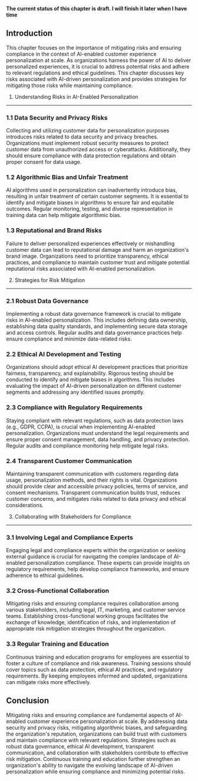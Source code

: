 **The current status of this chapter is draft. I will finish it later when I have time**

Introduction
------------

This chapter focuses on the importance of mitigating risks and ensuring compliance in the context of AI-enabled customer experience personalization at scale. As organizations harness the power of AI to deliver personalized experiences, it is crucial to address potential risks and adhere to relevant regulations and ethical guidelines. This chapter discusses key risks associated with AI-driven personalization and provides strategies for mitigating those risks while maintaining compliance.

1. Understanding Risks in AI-Enabled Personalization
----------------------------------------------------

### 1.1 Data Security and Privacy Risks

Collecting and utilizing customer data for personalization purposes introduces risks related to data security and privacy breaches. Organizations must implement robust security measures to protect customer data from unauthorized access or cyberattacks. Additionally, they should ensure compliance with data protection regulations and obtain proper consent for data usage.

### 1.2 Algorithmic Bias and Unfair Treatment

AI algorithms used in personalization can inadvertently introduce bias, resulting in unfair treatment of certain customer segments. It is essential to identify and mitigate biases in algorithms to ensure fair and equitable outcomes. Regular monitoring, testing, and diverse representation in training data can help mitigate algorithmic bias.

### 1.3 Reputational and Brand Risks

Failure to deliver personalized experiences effectively or mishandling customer data can lead to reputational damage and harm an organization's brand image. Organizations need to prioritize transparency, ethical practices, and compliance to maintain customer trust and mitigate potential reputational risks associated with AI-enabled personalization.

2. Strategies for Risk Mitigation
---------------------------------

### 2.1 Robust Data Governance

Implementing a robust data governance framework is crucial to mitigate risks in AI-enabled personalization. This includes defining data ownership, establishing data quality standards, and implementing secure data storage and access controls. Regular audits and data governance practices help ensure compliance and minimize data-related risks.

### 2.2 Ethical AI Development and Testing

Organizations should adopt ethical AI development practices that prioritize fairness, transparency, and explainability. Rigorous testing should be conducted to identify and mitigate biases in algorithms. This includes evaluating the impact of AI-driven personalization on different customer segments and addressing any identified issues promptly.

### 2.3 Compliance with Regulatory Requirements

Staying compliant with relevant regulations, such as data protection laws (e.g., GDPR, CCPA), is crucial when implementing AI-enabled personalization. Organizations must understand the legal requirements and ensure proper consent management, data handling, and privacy protection. Regular audits and compliance monitoring help mitigate legal risks.

### 2.4 Transparent Customer Communication

Maintaining transparent communication with customers regarding data usage, personalization methods, and their rights is vital. Organizations should provide clear and accessible privacy policies, terms of service, and consent mechanisms. Transparent communication builds trust, reduces customer concerns, and mitigates risks related to data privacy and ethical considerations.

3. Collaborating with Stakeholders for Compliance
-------------------------------------------------

### 3.1 Involving Legal and Compliance Experts

Engaging legal and compliance experts within the organization or seeking external guidance is crucial for navigating the complex landscape of AI-enabled personalization compliance. These experts can provide insights on regulatory requirements, help develop compliance frameworks, and ensure adherence to ethical guidelines.

### 3.2 Cross-Functional Collaboration

Mitigating risks and ensuring compliance requires collaboration among various stakeholders, including legal, IT, marketing, and customer service teams. Establishing cross-functional working groups facilitates the exchange of knowledge, identification of risks, and implementation of appropriate risk mitigation strategies throughout the organization.

### 3.3 Regular Training and Education

Continuous training and education programs for employees are essential to foster a culture of compliance and risk awareness. Training sessions should cover topics such as data protection, ethical AI practices, and regulatory requirements. By keeping employees informed and updated, organizations can mitigate risks more effectively.

Conclusion
----------

Mitigating risks and ensuring compliance are fundamental aspects of AI-enabled customer experience personalization at scale. By addressing data security and privacy risks, mitigating algorithmic biases, and safeguarding the organization's reputation, organizations can build trust with customers and maintain compliance with relevant regulations. Strategies such as robust data governance, ethical AI development, transparent communication, and collaboration with stakeholders contribute to effective risk mitigation. Continuous training and education further strengthen an organization's ability to navigate the evolving landscape of AI-driven personalization while ensuring compliance and minimizing potential risks.
